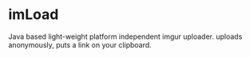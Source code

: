 # imLoad
Java based light-weight platform independent imgur uploader. uploads anonymously, puts a link on your clipboard.
